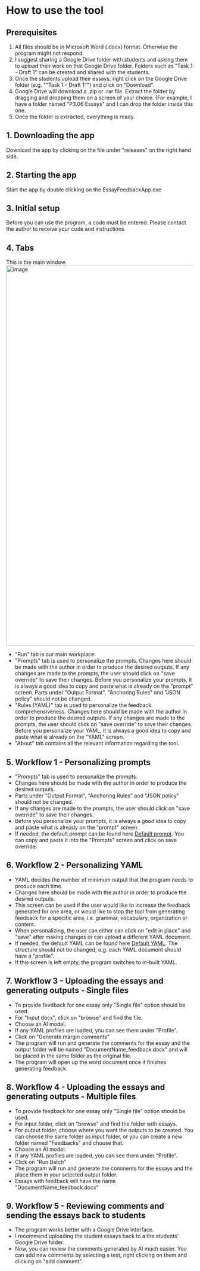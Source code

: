 # How to use the tool

## Prerequisites 
1. All files should be in Microsoft Word (.docx) format. Otherwise the program might not respond.
2. I suggest sharing a Google Drive folder with students and asking them to upload their work on that Google Drive folder. Folders such as "Task 1 - Draft 1" can be created and shared with the students. 
3. Once the students upload their essays, right click on the Google Drive folder (e.g. ""Task 1 - Draft 1"") and click on "Download".
4. Google Drive will download a .zip or .rar file. Extract the folder by dragging and dropping them on a screen of your choice. (For example, I have a folder named "P3.06 Essays" and I can drop the folder inside this one.
5. Once the folder is extracted, everything is ready. 

## 1. Downloading the app
Download the app by clicking on the file under "releases" on the right hand side. 

## 2. Starting the app
Start the app by double clicking on the EssayFeedbackApp.exe 

## 3. Initial setup
Before you can use the program, a code must be entered. Please contact the author to receive your code and instructions. 

## 4. Tabs
This is the main window. 
<img width="1919" height="1018" alt="image" src="https://github.com/user-attachments/assets/bcd270c2-c78a-4b78-9535-08611c35641f" />

- "Run" tab is our main workplace. 
- "Prompts" tab is used to personalize the prompts. Changes here should be made with the author in order to produce the desired outputs. If any changes are made to the prompts, the user should click on "save override" to save their changes. Before you personalize your prompts, it is always a good idea to copy and paste what is already on the "prompt" screen. Parts under "Output Format", "Anchoring Rules" and "JSON policy" should not be changed.
- "Rules (YAML)" tab is used to personalize the feedback comprehensiveness. Changes here should be made with the author in order to produce the desired outputs. If any changes are made to the prompts, the user should click on "save override" to save their changes.  Before you personalize your YAML, it is always a good idea to copy and paste what is already on the "YAML" screen. 
- "About" tab contains all the relevant information regarding the tool.

## 5. Workflow 1 - Personalizing prompts
- "Prompts" tab is used to personalize the prompts.
- Changes here should be made with the author in order to produce the desired outputs. 
- Parts under "Output Format", "Anchoring Rules" and "JSON policy" should not be changed.
- If any changes are made to the prompts, the user should click on "save override" to save their changes. 
- Before you personalize your prompts, it is always a good idea to copy and paste what is already on the "prompt" screen.
- If needed, the default prompt can be found here [Default prompt](./main/defaultprompt.md). You can copy and paste it into the "Prompts" screen and click on save override.

## 6. Workflow 2 - Personalizing YAML
- YAML decides the number of minimum output that the program needs to produce each time.
- Changes here should be made with the author in order to produce the desired outputs. 
- This screen can be used if the user would like to increase the feedback generated for one area, or would like to stop the tool from generating feedback for a specific area, i.e. grammar, vocabulary, organization or content.
- When personalizing, the user can either can click on "edit in place" and "save" after making changes or can upload a different YAML document.
- If needed, the default YAML can be found here [Default YAML](./main/defaultyaml.md). The structure should not be changed, e.g. each YAML document should have a "profile".
- If this screen is left empty, the program switches to in-built YAML.

## 7. Workflow 3 - Uploading the essays and generating outputs - Single files
- To provide feedback for one essay only "Single file" option should be used.
- For "Input docx", click on "browse" and find the file.
- Choose an AI model.
- If any YAML profiles are loaded, you can see them under "Profile".
- Click on "Generate margin comments"
- The program will run and generate the comments for the essay and the output folder will be named "DocumentName_feedback.docx" and will be placed in the same folder as the original file.
- The program will open up the word document once it finishes generating feedback.

## 8. Workflow 4 - Uploading the essays and generating outputs - Multiple files
- To provide feedback for one essay only "Single file" option should be used.
- For input folder, click on "browse" and find the folder with essays.
- For output folder, choose where you want the outputs to be created. You can choose the same folder as input folder, or you can create a new folder named "Feedbacks" and choose that. 
- Choose an AI model.
- If any YAML profiles are loaded, you can see them under "Profile".
- Click on "Run Batch"
- The program will run and generate the comments for the essays and the place them in your selected output folder.
- Essays with feedback will have the name "DocumentName_feedback.docx"

## 9. Workflow 5 - Reviewing comments and sending the essays back to students
- The program works better with a Google Drive interface.
- I recommend uploading the student essays back to a the students' Google Drive folder.
- Now, you can review the comments generated by AI much easier. You can add new comments by selecting a text, right clicking on them and clicking on "add comment". 
